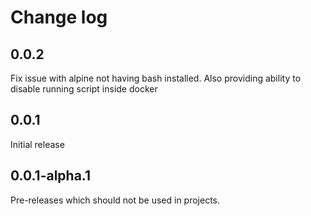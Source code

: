 # Change log

## 0.0.2

Fix issue with alpine not having bash installed.
Also providing ability to disable running script inside docker

## 0.0.1

Initial release

## 0.0.1-alpha.1

Pre-releases which should not be used in projects.
